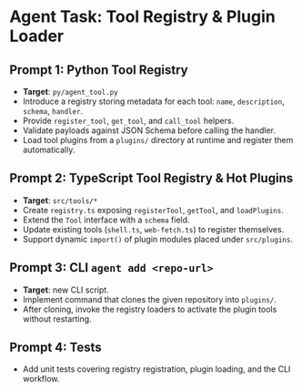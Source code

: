 # Agent Task: Tool Registry & Plugin Loader

## Prompt 1: Python Tool Registry
- **Target**: `py/agent_tool.py`
- Introduce a registry storing metadata for each tool: `name`, `description`, `schema`, `handler`.
- Provide `register_tool`, `get_tool`, and `call_tool` helpers.
- Validate payloads against JSON Schema before calling the handler.
- Load tool plugins from a `plugins/` directory at runtime and register them automatically.

## Prompt 2: TypeScript Tool Registry & Hot Plugins
- **Target**: `src/tools/*`
- Create `registry.ts` exposing `registerTool`, `getTool`, and `loadPlugins`.
- Extend the `Tool` interface with a `schema` field.
- Update existing tools (`shell.ts`, `web-fetch.ts`) to register themselves.
- Support dynamic `import()` of plugin modules placed under `src/plugins`.

## Prompt 3: CLI `agent add <repo-url>`
- **Target**: new CLI script.
- Implement command that clones the given repository into `plugins/`.
- After cloning, invoke the registry loaders to activate the plugin tools without restarting.

## Prompt 4: Tests
- Add unit tests covering registry registration, plugin loading, and the CLI workflow.
